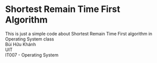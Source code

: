 # Shortest Remain Time First Algorithm
This is just a simple code about Shortest Remain Time First algorithm in Operating System class  
Bùi Hữu Khánh  
UIT  
IT007 - Operating System
